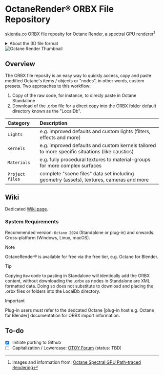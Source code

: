 # OctaneRender® ORBX File Repository

skientia.co ORBX file reposity for Octane Render, a spectral GPU renderer[^1]

[^1]: Images and information from: [Octane Spectral GPU Path-traced Rendering](https://skientia.co/cgi/octane-render)

<details>
<summary> About the 3D file format </summary>

  ## ORBX
  
> OTOY releases OctaneRender™ 1.5 and introduces .ORBX (20, 2014) 
The new .ORBX file format improves considerably on traditional 3D formats such as .OBJ, .CAD, or .STL, going beyond storing simple geometry to include all aspects of a 3D scene, such as materials, properties, textures, lighting, transform hierarchies and cameras, all in a self-contained file format. Unlike the Alembic file format, .ORBX was designed in close collaboration with Autodesk and Mozilla to be a flexible container for a wide range of uses beyond computer graphics, including video, 3D printing, holography, design and engineering.  

> The .ORBX format allows for incredible granularity, supporting the modeling of physical properties of a scene or object down to two hundredths of a nanometer, or a quarter of the size of a hydrogen atom. OctaneRender™ 1.5 and related plugins allow artists and animators to perfectly import and export extraordinarily complex 3D scenes in .ORBX format across 15 modeling programs, appearing in the same final render quality as the program they were originally created in. The flexibility of the .ORBX format has implications for media and entertainment companies who can now effectively use their computer-generated assets and IP across a variety of mediums, from feature film and television development, to video games, web sites, and toy production for example.
> The ORBX file format is the best way to transfer scene files from 3D Authoring software programs that use the Octane Plug-in such as Octane for Maya, Octane for Cinema 4D, or OctaneRender Standalone. This format is more efficient than FBX when working with Octane specific data as it provides a flexible, application independent format. ORBX is a container format that includes all animation data, models, textures etc. that is needed to transfer an Octane scene from one application to another.
</details>

<picture>
  <source media="(prefers-color-scheme: dark)" srcset="https://images.squarespace-cdn.com/content/v1/608815d80fda1f2c79e48753/b5b55060-e5a1-4e98-aea0-23e54469c5e0/octane_spectral_rendering.jpg">
  <source media="(prefers-color-scheme: light)" srcset="https://images.squarespace-cdn.com/content/v1/608815d80fda1f2c79e48753/6939c512-12d2-4368-a8ad-91704d72dcdf/octane_spectral_irradiance_mode.jpeg">
  <img alt="Octane Render Thumbnail" src="https://images.squarespace-cdn.com/content/v1/608815d80fda1f2c79e48753/b5b55060-e5a1-4e98-aea0-23e54469c5e0/octane_spectral_rendering.jpg">
</picture>

## Overview

The ORBX file reposity is an easy way to quickly access, copy and paste modified Octane's items / objects or "nodes", in other words, custom presets.
Two approaches to this workflow:
1. Copy of the raw code, for instance, to direcly paste in Octane Standalone
2. Download of the .orbx file for a direct copy into the ORBX folder default directory known as the "LocalDb".

| Category | Description |
| :---   | :---   |
| `Lights` | e.g. improved defaults and custom lights (filters, effects and more) |
| `Kernels` | e.g. improved defaults and custom kernels tailored to more specific situations (like caustics) |
| `Materials` | e.g. fully procedural textures to material-groups for more complex surfaces |
| `Project files` | complete "scene files" data set including geometry (assets), textures, cameras and more |

## Wiki
Dedicated [Wiki page](https://github.com/skientia/ORBX/wiki).

### System Requirements
Recommended version: `Octane 2024` (Standalone or plug-in) and onwards.
Cross-platform (Windows, Linux, macOS).
> [!NOTE]
> OctaneRender® is available for free via the free tier, e.g. Octane for Blender.

> [!TIP]
> Copying `Raw` code to pasting in Standalone will identically add the ORBX content, without downloading the .orbx as nodes in Standalone are XML formatted data. 
Doing so does not substitute to download and placing the .orbx files or folders into the LocalDb directory.

> [!IMPORTANT]
> Plug-in users must refer to the dedcated Octane [plug-in host e.g. Octane for Blender] documentation for ORBX import information.

## To-do
- [x] Initiate porting to Github
- [ ] Capitalization / Lowercase: [OTOY Forum](https://render.otoy.com/forum/viewtopic.php?f=32&t=84289#p436653) (status: TBD)
